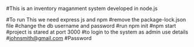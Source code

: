 #This is an inventory maganment system developed in node.js

#To run This we need express js and npm 
#remove the package-lock.json file 
#change the db username and password
#run npm init
#npm start
#project is stared at port 3000
#to login to the system as admin use details 
#johnsmith@gmail.com
#Password
